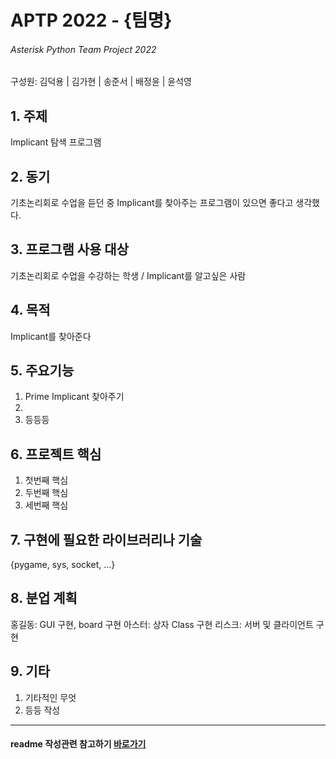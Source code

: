 # APTP 2022 - **{팀명}**
###### Asterisk Python Team Project 2022
구성원: 김덕용 | 김가현 | 송준서 | 배정윤 | 윤석영

## 1. 주제
Implicant 탐색 프로그램

## 2. 동기
기초논리회로 수업을 듣던 중 Implicant를 찾아주는 프로그램이 있으면 좋다고 생각했다.

## 3. 프로그램 사용 대상
기초논리회로 수업을 수강하는 학생 / Implicant를 알고싶은 사람

## 4. 목적
Implicant를 찾아준다

## 5. 주요기능
1. Prime Implicant 찾아주기
2. 
3. 등등등

## 6. 프로젝트 핵심
1. 첫번째 핵심
2. 두번째 핵심
3. 세번째 핵심

## 7. 구현에 필요한 라이브러리나 기술
{pygame, sys, socket, ...}

## 8. **분업 계획**
홍길동: GUI 구현, board 구현
아스터: 상자 Class 구현
리스크: 서버 및 클라이언트 구현

## 9. 기타

1. 기타적인 무엇
2. 등등 작성

<hr>

#### readme 작성관련 참고하기 [바로가기](https://heropy.blog/2017/09/30/markdown/)



